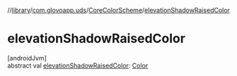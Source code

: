 //[library](../../../index.md)/[com.glovoapp.uds](../index.md)/[CoreColorScheme](index.md)/[elevationShadowRaisedColor](elevation-shadow-raised-color.md)

# elevationShadowRaisedColor

[androidJvm]\
abstract val [elevationShadowRaisedColor](elevation-shadow-raised-color.md): [Color](https://developer.android.com/reference/kotlin/androidx/compose/ui/graphics/Color.html)
